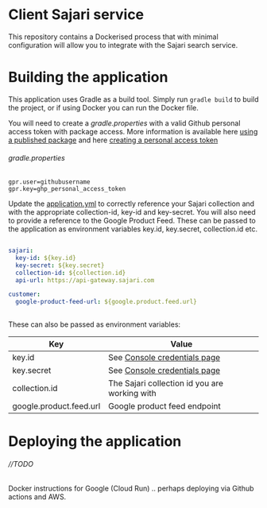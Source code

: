 # Client Sajari service

This repository contains a Dockerised process that with minimal configuration will allow you to integrate with the Sajari search service.

# Building the application

This application uses Gradle as a build tool. Simply run `gradle build` to build the project, or if using Docker
you can run the Docker file.

You will need to create a _gradle.properties_ with a valid Github personal access token with package access. More information is available here [using a published package](https://docs.github.com/en/packages/working-with-a-github-packages-registry/working-with-the-gradle-registry#using-a-published-package) and here [creating a personal access token](https://docs.github.com/en/github/authenticating-to-github/keeping-your-account-and-data-secure/creating-a-personal-access-token) 

###### gradle.properties
```properties
gpr.user=githubusername
gpr.key=ghp_personal_access_token
```

Update the [application.yml](../main/src/main/resources/application.yml) to correctly reference your Sajari collection and with the appropriate collection-id, key-id and key-secret. You will also need to provide a reference to the Google Product Feed. These can be passed to the application as environment variables key.id, key.secret, collection.id etc.

```yaml

sajari:
  key-id: ${key.id}
  key-secret: ${key.secret}
  collection-id: ${collection.id}
  api-url: https://api-gateway.sajari.com

customer:
  google-product-feed-url: ${google.product.feed.url}
  
```
These can also be passed as environment variables:

|Key|Value|
|----|----|
|key.id|See [Console credentials page](https://app.sajari.com/project/credentials)|
|key.secret|See [Console credentials page](https://app.sajari.com/project/credentials)|
|collection.id|The Sajari collection id you are working with| 
|google.product.feed.url|Google product feed endpoint|

# Deploying the application

###### //TODO 
Docker instructions for Google (Cloud Run) .. perhaps deploying via Github actions and AWS.

